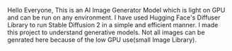 Hello Everyone,
This is an AI Image Generator Model which is light on GPU and can be run on any environment.
I have used Hugging Face's Diffuser Library to run Stable Diffusion 2 in a simple and efficient manner.
I made this project to understand generative models.
Not all images can be genrated here because of the low GPU use(small Image Library).
